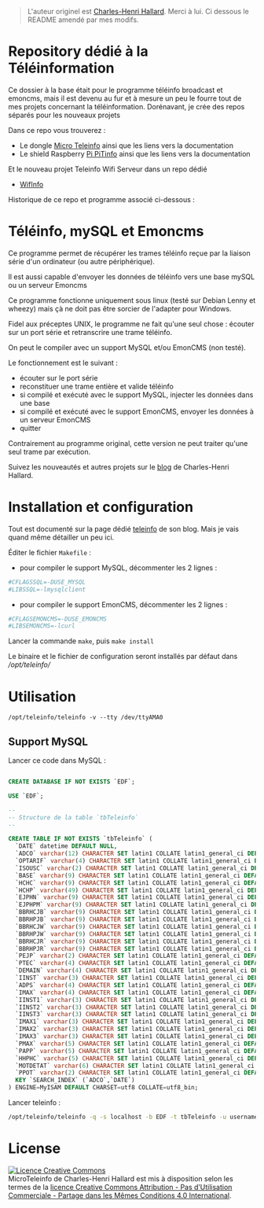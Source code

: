 > L'auteur originel est [Charles-Henri Hallard](https://github.com/hallard). Merci à lui.
> Ci dessous le README amendé par mes modifs.

Repository dédié à la Téléinformation
=====================================

Ce dossier à la base était pour le programme téléinfo broadcast et emoncms, mais il est devenu au fur et à mesure un peu le fourre tout de mes projets concernant la téléinformation.
Dorénavant, je crée des repos séparés pour les nouveaux projets 

Dans ce repo vous trouverez :
- Le dongle [Micro Teleinfo](https://github.com/hallard/teleinfo/tree/master/MicroTeleinfo) ainsi que les liens vers la documentation
- Le shield Raspberry [Pi PiTinfo](https://github.com/hallard/teleinfo/tree/master/PiTInfo) ainsi que les liens vers la documentation

Et le nouveau projet Teleinfo Wifi Serveur dans un repo dédié
- [WifInfo](https://github.com/hallard/WifInfo)

Historique de ce repo et programme associé ci-dessous :

Téléinfo, mySQL et Emoncms
====================================
Ce programme permet de récupérer les trames téléinfo reçue par la liaison série d'un ordinateur (ou autre périphérique). 

Il est aussi capable d'envoyer les données de téléinfo vers une base mySQL ou un serveur Emoncms
 
Ce programme fonctionne uniquement sous linux (testé sur Debian Lenny et wheezy) mais çà ne doit pas être sorcier de l'adapter pour Windows.
 
Fidel aux préceptes UNIX, le programme ne fait qu'une seul chose : écouter sur un port série et retranscrire une trame téléinfo.

On peut le compiler avec un support MySQL et/ou EmonCMS (non testé).

Le fonctionnement est le suivant :
  - écouter sur le port série
  - reconstituer une trame entière et valide téléinfo
  - si compilé et exécuté avec le support MySQL, injecter les données dans une base
  - si compilé et exécuté avec le support EmonCMS, envoyer les données à un serveur EmonCMS
  - quitter

Contrairement au programme original, cette version ne peut traiter qu'une seul trame par exécution. 

Suivez les nouveautés et autres projets sur le [blog][4] de Charles-Henri Hallard.

Installation et configuration
==============================

Tout est documenté sur la page dédié [teleinfo][5] de son blog. Mais je vais quand même détailler un peu ici.

Éditer le fichier ``Makefile`` :
  - pour compiler le support MySQL, décommenter les 2 lignes :
``` .sh
#CFLAGSSQL=-DUSE_MYSQL
#LIBSSQL=-lmysqlclient
```
  - pour compiler le support EmonCMS, décommenter les 2 lignes :
``` .sh
#CFLAGSEMONCMS=-DUSE_EMONCMS 
#LIBSEMONCMS=-lcurl 
```
Lancer la commande ``make``, puis ``make install``

Le binaire et le fichier de configuration seront installés par défaut dans */opt/teleinfo/*

# Utilisation

``` shell
/opt/teleinfo/teleinfo -v --tty /dev/ttyAMA0
```

## Support MySQL

Lancer ce code dans MySQL :
``` sql

CREATE DATABASE IF NOT EXISTS `EDF`;

USE `EDF`;

--
-- Structure de la table `tbTeleinfo`
--

CREATE TABLE IF NOT EXISTS `tbTeleinfo` (
  `DATE` datetime DEFAULT NULL,
  `ADCO` varchar(12) CHARACTER SET latin1 COLLATE latin1_general_ci DEFAULT NULL,
  `OPTARIF` varchar(4) CHARACTER SET latin1 COLLATE latin1_general_ci DEFAULT NULL,
  `ISOUSC` varchar(2) CHARACTER SET latin1 COLLATE latin1_general_ci DEFAULT NULL,
  `BASE` varchar(9) CHARACTER SET latin1 COLLATE latin1_general_ci DEFAULT NULL,
  `HCHC` varchar(9) CHARACTER SET latin1 COLLATE latin1_general_ci DEFAULT NULL,
  `HCHP` varchar(49) CHARACTER SET latin1 COLLATE latin1_general_ci DEFAULT NULL,
  `EJPHN` varchar(9) CHARACTER SET latin1 COLLATE latin1_general_ci DEFAULT NULL,
  `EJPHPM` varchar(9) CHARACTER SET latin1 COLLATE latin1_general_ci DEFAULT NULL,
  `BBRHCJB` varchar(9) CHARACTER SET latin1 COLLATE latin1_general_ci DEFAULT NULL,
  `BBRHPJB` varchar(9) CHARACTER SET latin1 COLLATE latin1_general_ci DEFAULT NULL,
  `BBRHCJW` varchar(9) CHARACTER SET latin1 COLLATE latin1_general_ci DEFAULT NULL,
  `BBRHPJW` varchar(9) CHARACTER SET latin1 COLLATE latin1_general_ci DEFAULT NULL,
  `BBRHCJR` varchar(9) CHARACTER SET latin1 COLLATE latin1_general_ci DEFAULT NULL,
  `BBRHPJR` varchar(9) CHARACTER SET latin1 COLLATE latin1_general_ci DEFAULT NULL,
  `PEJP` varchar(2) CHARACTER SET latin1 COLLATE latin1_general_ci DEFAULT NULL,
  `PTEC` varchar(4) CHARACTER SET latin1 COLLATE latin1_general_ci DEFAULT NULL,
  `DEMAIN` varchar(4) CHARACTER SET latin1 COLLATE latin1_general_ci DEFAULT NULL,
  `IINST` varchar(3) CHARACTER SET latin1 COLLATE latin1_general_ci DEFAULT NULL,
  `ADPS` varchar(4) CHARACTER SET latin1 COLLATE latin1_general_ci DEFAULT NULL,
  `IMAX` varchar(4) CHARACTER SET latin1 COLLATE latin1_general_ci DEFAULT NULL,
  `IINST1` varchar(3) CHARACTER SET latin1 COLLATE latin1_general_ci DEFAULT NULL,
  `IINST2` varchar(3) CHARACTER SET latin1 COLLATE latin1_general_ci DEFAULT NULL,
  `IINST3` varchar(3) CHARACTER SET latin1 COLLATE latin1_general_ci DEFAULT NULL,
  `IMAX1` varchar(3) CHARACTER SET latin1 COLLATE latin1_general_ci DEFAULT NULL,
  `IMAX2` varchar(3) CHARACTER SET latin1 COLLATE latin1_general_ci DEFAULT NULL,
  `IMAX3` varchar(3) CHARACTER SET latin1 COLLATE latin1_general_ci DEFAULT NULL,
  `PMAX` varchar(5) CHARACTER SET latin1 COLLATE latin1_general_ci DEFAULT NULL,
  `PAPP` varchar(5) CHARACTER SET latin1 COLLATE latin1_general_ci DEFAULT NULL,
  `HHPHC` varchar(5) CHARACTER SET latin1 COLLATE latin1_general_ci DEFAULT NULL,
  `MOTDETAT` varchar(6) CHARACTER SET latin1 COLLATE latin1_general_ci DEFAULT NULL,
  `PPOT` varchar(2) CHARACTER SET latin1 COLLATE latin1_general_ci DEFAULT NULL,
  KEY `SEARCH_INDEX` (`ADCO`,`DATE`)
) ENGINE=MyISAM DEFAULT CHARSET=utf8 COLLATE=utf8_bin;
```

Lancer teleinfo :
``` .sh
/opt/teleinfo/teleinfo -q -s localhost -b EDF -t tbTeleinfo -u username -w password --tty /dev/ttyAMA0
```


License
=======

<a rel="license" href="http://creativecommons.org/licenses/by-nc-sa/4.0/"><img alt="Licence Creative Commons" style="border-width:0" src="https://i.creativecommons.org/l/by-nc-sa/4.0/88x31.png" /></a><br /><span xmlns:dct="http://purl.org/dc/terms/" property="dct:title">MicroTeleinfo</span> de <span xmlns:cc="http://creativecommons.org/ns#" property="cc:attributionName">Charles-Henri Hallard</span> est mis à disposition selon les termes de la <a rel="license" href="http://creativecommons.org/licenses/by-nc-sa/4.0/">licence Creative Commons Attribution - Pas d’Utilisation Commerciale - Partage dans les Mêmes Conditions 4.0 International</a>.


[4]: http://hallard.me
[5]: http://hallard.me/teleinfo-emoncms/
